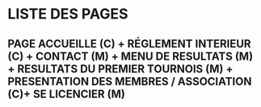 # LISTE DES PAGES  
## PAGE ACCUEILLE (C) + RÉGLEMENT INTERIEUR (C) + CONTACT (M) + MENU DE RESULTATS (M) + RESULTATS DU PREMIER TOURNOIS (M) + PRESENTATION DES MEMBRES / ASSOCIATION (C)+ SE LICENCIER (M) 
